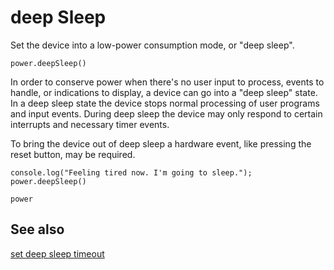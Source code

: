 # deep Sleep

Set the device into a low-power consumption mode, or "deep sleep".

```sig
power.deepSleep()
```

In order to conserve power when there's no user input to process, events to handle, or indications to display, a device can go into a "deep sleep" state. In a deep sleep state the device stops normal processing of user programs and input events. During deep sleep the device may only respond to certain interrupts and necessary timer events.

To bring the device out of deep sleep a hardware event, like pressing the reset button, may be required.

```blocks
console.log("Feeling tired now. I'm going to sleep.");
power.deepSleep()
```

```package
power
```

## See also

[set deep sleep timeout](/reference/power/set-deep-sleep-timeout)